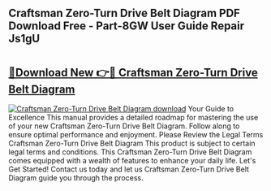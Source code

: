 ## Craftsman Zero-Turn Drive Belt Diagram PDF Download Free - Part-8GW User Guide Repair Js1gU

# <h2><a href="http://dfrbnj.blite.top/?on=Craftsman+Zero-Turn+Drive+Belt+Diagram">🔗Download New 👉🔴 Craftsman Zero-Turn Drive Belt Diagram</a></h2>

[![Craftsman Zero-Turn Drive Belt Diagram download](https://i.imgur.com/lujVjoI.png)](http://dfrbnj.blite.top/?on=Craftsman+Zero-Turn+Drive+Belt+Diagram)
Your Guide to Excellence This manual provides a detailed roadmap for mastering the use of your new Craftsman Zero-Turn Drive Belt Diagram. Follow along to ensure optimal performance and enjoyment. Please Review the Legal Terms Craftsman Zero-Turn Drive Belt Diagram This product is subject to certain legal terms and conditions. This Craftsman Zero-Turn Drive Belt Diagram comes equipped with a wealth of features to enhance your daily life. Let's Get Started! Contact us today and let us Craftsman Zero-Turn Drive Belt Diagram guide you through the process.
